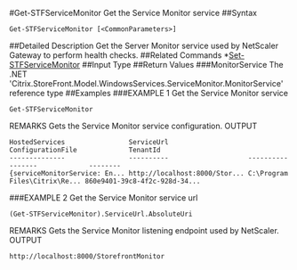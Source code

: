 #Get-STFServiceMonitor
Get the Service Monitor service
##Syntax
```Get-STFServiceMonitor [<CommonParameters>]
```
##Detailed Description
Get the Server Monitor service used by NetScaler Gateway to perform health checks.
##Related Commands
*[Set-STFServiceMonitor](Set-STFServiceMonitor)
##Input Type
##Return Values
###MonitorService
The .NET 'Citrix.StoreFront.Model.WindowsServices.ServiceMonitor.MonitorService' reference type
##Examples
###EXAMPLE 1 Get the Service Monitor service
```Get-STFServiceMonitor
```
REMARKS
Gets the Service Monitor service configuration.
OUTPUT
```HostedServices                ServiceUrl                    ConfigurationFile             TenantId
--------------                ----------                    -----------------             --------
{serviceMonitorService: En... http://localhost:8000/Stor... C:\Program Files\Citrix\Re... 860e9401-39c8-4f2c-928d-34...
```
###EXAMPLE 2 Get the Service Monitor service url
```(Get-STFServiceMonitor).ServiceUrl.AbsoluteUri
```
REMARKS
Gets the Service Monitor listening endpoint used by NetScaler.
OUTPUT
```http://localhost:8000/StorefrontMonitor
```

